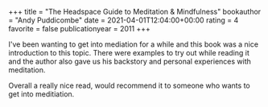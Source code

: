 +++
title = "The Headspace Guide to Meditation & Mindfulness"
bookauthor = "Andy Puddicombe"
date = 2021-04-01T12:04:00+00:00
rating = 4
favorite = false
publicationyear = 2011
+++

I've been wanting to get into mediation for a while and this book was a nice introduction to this topic. There were examples to try out while reading it and the author also gave us his backstory and personal experiences with meditation.

Overall a really nice read, would recommend it to someone who wants to get into meditiation.